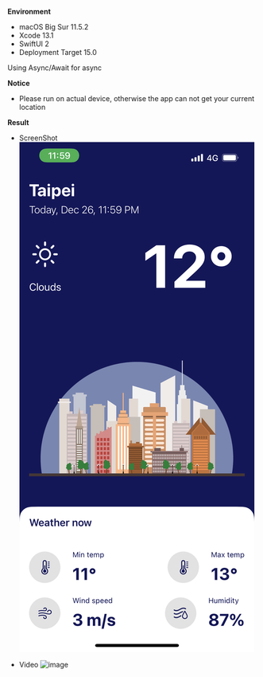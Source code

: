 **Environment**
- macOS Big Sur 11.5.2
- Xcode 13.1
- SwiftUI 2
- Deployment Target 15.0

Using Async/Await for async

**Notice**
- Please run on actual device, otherwise the app can not get your current location 

**Result**
- ScreenShot
![Image Link](https://github.com/lmw4051/WeatherData/blob/main/IMG_9268.PNG)

- Video
![image](https://github.com/lmw4051/WeatherData/blob/main/VKDA9003.gif)

